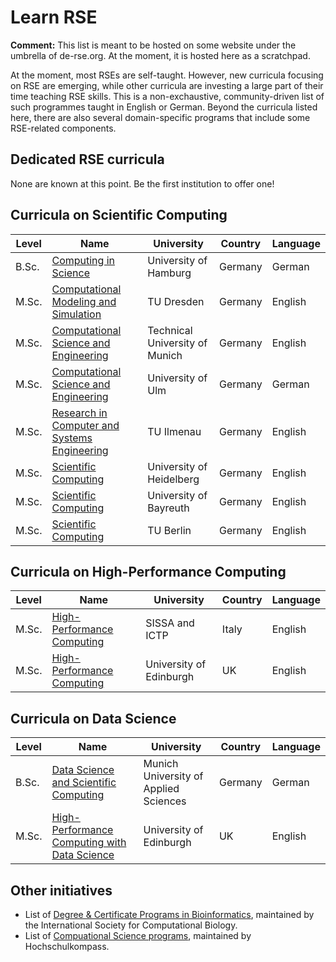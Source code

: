 # Learn RSE

**Comment:** This list is meant to be hosted on some website under the umbrella of de-rse.org.
At the moment, it is hosted here as a scratchpad.

At the moment, most RSEs are self-taught. However, new curricula focusing on RSE are emerging,
while other curricula are investing a large part of their time teaching RSE skills.
This is a non-exchaustive, community-driven list of such programmes taught in English or German.
Beyond the curricula listed here, there are also several domain-specific programs that include some RSE-related components.

## Dedicated RSE curricula

None are known at this point. Be the first institution to offer one!

## Curricula on Scientific Computing

| Level | Name            | University | Country | Language |
| ---   | --------------- | ---------- | ------- | -------- |
| B.Sc. | [Computing in Science](https://www.uni-hamburg.de/campuscenter/studienangebot/studiengang.html?1239877544)                                                                                       | University of Hamburg                 | Germany | German  |
| M.Sc. | [Computational Modeling and Simulation](https://tu-dresden.de/studium/vor-dem-studium/studienangebot/sins/sins_studiengang?autoid=29461&set_language=en)                                         | TU Dresden                            | Germany | English |
| M.Sc. | [Computational Science and Engineering](https://www.cit.tum.de/cit/studium/studiengaenge/master-computational-science-engineering/)                                                              | Technical University of Munich        | Germany | English |
| M.Sc. | [Computational Science and Engineering](https://www.uni-ulm.de/mawi/mathematik-und-wirtschaftswissenschaften/studium-und-lehre/studiengaenge-master/m-sc-computational-science-and-engineering/) | University of Ulm                     | Germany | German  |
| M.Sc. | [Research in Computer and Systems Engineering](https://www.tu-ilmenau.de/studium/vor-dem-studium/studienangebot/masterstudiengaenge/research-in-computer-systems-engineering-m-sc)               | TU Ilmenau                            | Germany | English |
| M.Sc. | [Scientific Computing](https://www.uni-heidelberg.de/de/studium/alle-studienfaecher/scientific-computing/scientific-computing-master)                                                            | University of Heidelberg              | Germany | English |
| M.Sc. | [Scientific Computing](https://www.scientific-computing.uni-bayreuth.de/en/index.html)                                                                                                           | University of Bayreuth                | Germany | English |
| M.Sc. | [Scientific Computing](https://www.tu.berlin/studieren/studienangebot/gesamtes-studienangebot/studiengang/scientific-computing-m-sc)                                                             | TU Berlin                             | Germany | English |

## Curricula on High-Performance Computing

| Level | Name            | University | Country | Language |
| ---   | --------------- | ---------- | ------- | -------- |
| M.Sc. | [High-Performance Computing](https://www.mhpc.it/)                                                                                                                                               | SISSA and ICTP                        | Italy   | English |
| M.Sc. | [High-Performance Computing](https://www.epcc.ed.ac.uk/education-and-training/masters-programmes)                                                                                                | University of Edinburgh               | UK      | English |

## Curricula on Data Science

| Level | Name            | University | Country | Language |
| ---   | --------------- | ---------- | ------- | -------- |
| B.Sc. | [Data Science and Scientific Computing](https://www.cs.hm.edu/studienangebote/studiengaenge/id_data_science/index.de.html)                                                                       | Munich University of Applied Sciences | Germany | German  |
| M.Sc. | [High-Performance Computing with Data Science](https://www.epcc.ed.ac.uk/education-and-training/masters-programmes)                                                                              | University of Edinburgh               | UK      | English |

## Other initiatives

- List of [Degree & Certificate Programs in Bioinformatics](https://www.iscb.org/iscb-degree-certificate-programs), maintained by the International Society for Computational Biology.
- List of [Compuational Science programs](https://www.hochschulkompass.de/studium/studiengangsuche/erweiterte-studiengangsuche.html?tx_szhrksearch_pi1%5Bsearch%5D=1&tx_szhrksearch_pi1%5Bstudtyp%5D=3&tx_szhrksearch_pi1%5BQUICK%5D=1&tx_szhrksearch_pi1%5Bfach%5D=computational+science), maintained by Hochschulkompass.
